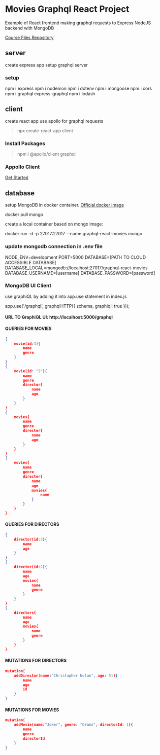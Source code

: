 # Movies Graphql React Project

Example of React frontend making graphql requests to Express NodeJS backend with MongoDB

[Course Files Repository](https://github.com/OakAcademy/graphql)

## server

create express app
setup graphql server

### setup

npm i express
npm i nodemon
npm i dotenv
npm i mongoose
npm i cors
npm i graphql express-graphql
npm i lodash

## client

create react app
use apollo for graphql requests

> npx create-react-app client

### Install Packages

> npm i @apollo/client graphql

### Appollo Client

[Get Started](https://www.apollographql.com/docs/react/get-started/)

## database

setup MongoDB in docker container. [Official docker image](https://hub.docker.com/_/mongo)

docker pull mongo

create a local container based on mongo image:

docker run -d -p 27017:27017 --name graphql-react-movies mongo

### update mongodb connection in .env file

NODE_ENV=development
PORT=5000
DATABASE=[PATH TO CLOUD ACCESSIBLE DATABASE]
DATABASE_LOCAL=mongodb://localhost:27017/graphql-react-movies
DATABASE_USERNAME=[username]
DATABASE_PASSWORD=[password]

### MongoDB UI Client

use graphiQL by adding it into app.use statement in index.js

app.use('/graphql', graphqlHTTP({
schema,
graphiql: true
}));

#### URL TO GraphiQL UI: http://localhost:5000/graphql

#### QUERIES FOR MOVIES

```json
{
    movie(id:3){
        name
        genre
    }
}
{
    movie(id: "2"){
        name
        genre
        director{
            name
            age
        }
    }
}
{
    movies{
        name
        genre
        director{
            name
            age
        }
    }
}
{
    movies{
        name
        genre
        director{
            name
            age
            movies{
                name
            }
        }
    }
}
```

#### QUERIES FOR DIRECTORS

```json
{
    director(id:3){
        name
        age
    }
}
{
    director(id:2){
        name
        age
        movies{
            name
            genre
        }
    }
}
{
    directors{
        name
        age
        movies{
            name
            genre
        }
    }
}
```

#### MUTATIONS FOR DIRECTORS

```json
mutation{
    addDirector(name:"Christopher Nolan", age: 51){
        name
        age
        id
    }
}
```

#### MUTATIONS FOR MOVIES

```json
mutation{
    addMovie(name:"Joker", genre: "Drama", directorId: 1){
        name
        genre
        directorId
    }
}
```
